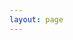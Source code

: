 ```yaml
---
layout: page
---
```

<script setup>
import {
  VPTeamPage,
  VPTeamPageTitle,
  VPTeamMembers
} from 'vitepress/theme'

import { withBase } from 'vitepress'

const projects = [
  {
    avatar: withBase('/megaman.png'),
    name: 'Megaman',
    title: 'C++ & SDL',
    links: [
      { icon: 'github', link: 'https://github.com/SixArne/MegamanGravityMan' },
    ],
    goto: withBase('/Projects/Megaman')
  },
  {
    avatar: withBase('/city_scene.png'),
    name: 'City Scene',
    title: 'Maya',
    links: [
      { icon: 'github', link: 'https://sketchfab.com/3d-models/the-cursed-mountainside-b638e77721064f7da91574406c89aa51' },
    ],
    goto: withBase('/Projects/City-scene')
  },
  {
    avatar: withBase('/environments_update_4.png'),
    name: 'Environments',
    title: 'Blender & Unreal engine',
    links: [
      { icon: 'github', link: 'https://sketchfab.com/3d-models/the-cursed-mountainside-b638e77721064f7da91574406c89aa51' },
    ],
     goto: withBase('/Projects/Environments')
  },
  {
    avatar: withBase('/raytracer_icon.png'),
    name: 'Software raytracer',
    title: 'C++',
    links: [
      { icon: 'github', link: 'https://github.com/SixArne/Raytracer-Arne-Six-2GD-08E' },
    ],
    goto: withBase('/Projects/Software-raytracer')
  },
  {
    avatar: withBase('/rasterizer_end_thumbnail.png'),
    name: 'Software/DirectX rasterizer',
    title: 'C++, DirectX11 & Vulkan',
    links: [
      { icon: 'github', link: 'https://github.com/SixArne/Rasterizer-Arne-Six-2GD-08E' },
    ],
     goto: withBase('/Projects/Software-rasterizer')
  },
  {
    avatar: withBase('/VulkanRasterizer/vulkan_end.png'),
    name: 'Vulkan rasterizer',
    title: 'C++ & Vulkan',
    links: [
      { icon: 'github', link: 'https://github.com/SixArne/VulkanRenderer' },
    ],
     goto: withBase('/Projects/Vulkan-rasterizer')
  },
  {
    avatar: withBase('/chip8.png'),
    name: 'CHIP-8 emulator',
    title: 'SDL & C++',
    links: [
      { icon: 'github', link: 'https://github.com/SixArne/CHIP-8' },
    ],
     goto: withBase('/Projects/CHIP-8')
  },
  {
    avatar: withBase('/chip8.png'),
    name: 'Fuji Game engine',
    title: 'GLFW, C++, Vulkan, OpenGL',
    links: [
      { icon: 'github', link: 'https://github.com/SixArne/Fuji' },
    ],
     goto: withBase('/Projects/Fuji-Engine')
  },
]
</script>

<VPTeamPage>
  <VPTeamPageTitle>
    <template #title>
      Projects
    </template>
    <template #lead>
      In my 2 years of education I've had some notible projects
    </template>
  </VPTeamPageTitle>
  <CustomProjectCards
    size="medium"
    :projects="projects"
  />
</VPTeamPage>
